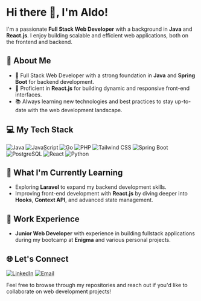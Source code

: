 # Hi there 👋, I'm Aldo!

I'm a passionate **Full Stack Web Developer** with a background in **Java** and **React.js**. I enjoy building scalable and efficient web applications, both on the frontend and backend. 

## 🚀 About Me
- 🌱 Full Stack Web Developer with a strong foundation in **Java** and **Spring Boot** for backend development.
- 🎨 Proficient in **React.js** for building dynamic and responsive front-end interfaces.
- 📚 Always learning new technologies and best practices to stay up-to-date with the web development landscape.

## 💻 My Tech Stack
![Java](https://img.shields.io/badge/Java-ED8B00?style=flat-square&logo=java&logoColor=white)
![JavaScript](https://img.shields.io/badge/JavaScript-F7DF1E?style=flat-square&logo=javascript&logoColor=black)
![Go](https://img.shields.io/badge/Go-00ADD8?style=flat-square&logo=go&logoColor=white)
![PHP](https://img.shields.io/badge/PHP-777BB4?style=flat-square&logo=php&logoColor=white)
![Tailwind CSS](https://img.shields.io/badge/Tailwind_CSS-38B2AC?style=flat-square&logo=tailwind-css&logoColor=white)
![Spring Boot](https://img.shields.io/badge/Spring%20Boot-6DB33F?style=flat-square&logo=springboot&logoColor=white)
![PostgreSQL](https://img.shields.io/badge/PostgreSQL-336791?style=flat-square&logo=postgresql&logoColor=white)
![React](https://img.shields.io/badge/React-61DAFB?style=flat-square&logo=react&logoColor=black)
![Python](https://img.shields.io/badge/Python-3776AB?style=flat-square&logo=python&logoColor=white)



## 🌱 What I'm Currently Learning
- Exploring **Laravel** to expand my backend development skills.
- Improving front-end development with **React.js** by diving deeper into **Hooks**, **Context API**, and advanced state management.

## 💼 Work Experience
- **Junior Web Developer** with experience in building fullstack applications during my bootcamp at **Enigma** and various personal projects.

## 🌐 Let's Connect
[![LinkedIn](https://img.shields.io/badge/LinkedIn-0077B5?style=flat-square&logo=linkedin&logoColor=white)](https://www.linkedin.com/in/reynaldogerard)
[![Email](https://img.shields.io/badge/Email-D14836?style=flat-square&logo=gmail&logoColor=white)](mailto:aldogerard12@gmail.com)

Feel free to browse through my repositories and reach out if you'd like to collaborate on web development projects!
